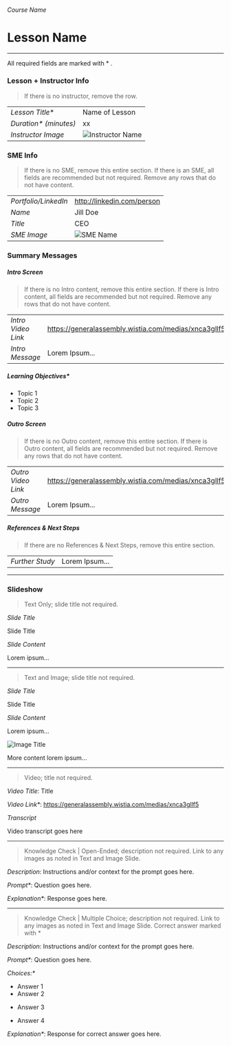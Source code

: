 ###### Course Name
# Lesson Name

---

All required fields are marked with * .

### Lesson + Instructor Info
> If there is no instructor, remove the row.

|                        |                                               |
| ---------------------- | --------------------------------------------- |
| _Lesson Title_*        | Name of Lesson                                |
| _Duration* (minutes)_  | xx                                            |
| _Instructor Image_     | ![Instructor Name](assets/images/picture.jpg) |           

### SME Info
> If there is no SME, remove this entire section. If there is an SME, all fields are recommended but not required. Remove any rows that do not have content.

|                      |                                         |
| -------------------- | --------------------------------------- |
| _Portfolio/LinkedIn_ | http://linkedin.com/person              |
| _Name_               | Jill Doe                                |
| _Title_              | CEO                                     |
| _SME Image_          | ![SME Name](assets/images/picture.jpg)  |   


### Summary Messages

##### Intro Screen
> If there is no Intro content, remove this entire section. If there is Intro content, all fields are recommended but not required. Remove any rows that do not have content.

|                         |                                                      |
| ----------------------- | ---------------------------------------------------- |
| _Intro Video Link_      | https://generalassembly.wistia.com/medias/xnca3gllf5 |
| _Intro Message_         | Lorem Ipsum...                                       |


##### Learning Objectives*

- Topic 1
- Topic 2
- Topic 3


##### Outro Screen
> If there is no Outro content, remove this entire section. If there is Outro content, all fields are recommended but not required. Remove any rows that do not have content.

|                         |                                                      |
| ----------------------- | ---------------------------------------------------- |
| _Outro Video Link_      | https://generalassembly.wistia.com/medias/xnca3gllf5 |
| _Outro Message_         | Lorem Ipsum...                                       |


##### References & Next Steps
> If there are no References & Next Steps, remove this entire section.

|                         |                                                      |
| ----------------------- | ---------------------------------------------------- |
| _Further Study_         | Lorem Ipsum...                                       |

---

### Slideshow
> Text Only; slide title not required.

_Slide Title_

Slide Title


_Slide Content_

Lorem ipsum...

---

> Text and Image; slide title not required.

_Slide Title_

Slide Title


_Slide Content_

Lorem ipsum...

![Image Title](assets/images/picture.jpg)


More content lorem ipsum...


---

> Video; title not required.

_Video Title_: Title


_Video Link*_: https://generalassembly.wistia.com/medias/xnca3gllf5


_Transcript_

Video transcript goes here

---

> Knowledge Check | Open-Ended; description not required.
> Link to any images as noted in Text and Image Slide.

_Description_:  Instructions and/or context for the prompt goes here.

_Prompt*_:  Question goes here.

_Explanation*_:  Response goes here.

---

> Knowledge Check | Multiple Choice; description not required.
> Link to any images as noted in Text and Image Slide.
> Correct answer marked with *

_Description_:  Instructions and/or context for the prompt goes here.

_Prompt*_:  Question goes here.

_Choices:*_

- Answer 1
- Answer 2
* Answer 3
- Answer 4

_Explanation*_:  Response for correct answer goes here.
